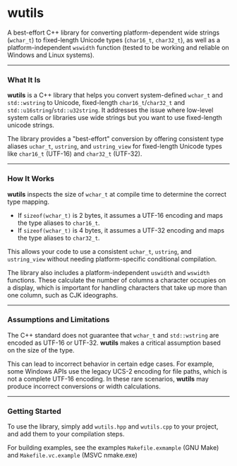 # wutils

A best-effort C++ library for converting platform-dependent wide strings (`wchar_t`) to fixed-length Unicode types (`char16_t`, `char32_t`), as well as a platform-independent `wswidth` function (tested to be working and reliable on Windows and Linux systems).

-----

### What It Is

**wutils** is a C++ library that helps you convert system-defined `wchar_t` and `std::wstring` to Unicode, fixed-length `char16_t`/`char32_t` and `std::u16string`/`std::u32string`. It addresses the issue where low-level system calls or libraries use wide strings but you want to use fixed-length unicode strings.

The library provides a "best-effort" conversion by offering consistent type aliases `uchar_t`, `ustring`, and `ustring_view` for fixed-length Unicode types like `char16_t` (UTF-16) and `char32_t` (UTF-32).

-----

### How It Works

**wutils** inspects the size of `wchar_t` at compile time to determine the correct type mapping.

  * If `sizeof(wchar_t)` is 2 bytes, it assumes a UTF-16 encoding and maps the type aliases to `char16_t`.
  * If `sizeof(wchar_t)` is 4 bytes, it assumes a UTF-32 encoding and maps the type aliases to `char32_t`.

This allows your code to use a consistent `uchar_t`, `ustring`, and `ustring_view` without needing platform-specific conditional compilation.

The library also includes a platform-independent `uswidth` and `wswidth` functions. These calculate the number of columns a character occupies on a display, which is important for handling characters that take up more than one column, such as CJK ideographs.

-----

### Assumptions and Limitations

The C++ standard does not guarantee that `wchar_t` and `std::wstring` are encoded as UTF-16 or UTF-32. **wutils** makes a critical assumption based on the size of the type.

This can lead to incorrect behavior in certain edge cases. For example, some Windows APIs use the legacy UCS-2 encoding for file paths, which is not a complete UTF-16 encoding. In these rare scenarios, **wutils** may produce incorrect conversions or width calculations.

-----

### Getting Started

To use the library, simply add `wutils.hpp` and `wutils.cpp` to your project, and add them to your compilation steps.

For building examples, see the examples `Makefile.exmample` (GNU Make) and `Makefile.vc.example` (MSVC nmake.exe)

